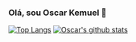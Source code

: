 ### Olá, sou Oscar Kemuel 👋

<!--
**oscarel/oscarel** is a ✨ _special_ ✨ repository because its `README.md` (this file) appears on your GitHub profile.

Here are some ideas to get you started:

- 🔭 I’m currently working on ...
- 🌱 I’m currently learning ...
- 👯 I’m looking to collaborate on ...
- 🤔 I’m looking for help with ...
- 💬 Ask me about ...
- 📫 How to reach me: ...
- 😄 Pronouns: ...
- ⚡ Fun fact: ...
-->

<!--![Anurag's github stats](https://github-readme-stats.vercel.app/api?username=oscarel&show_icons=true&theme=dracula)-->
[![Top Langs](https://github-readme-stats.vercel.app/api/top-langs/?username=oscarel&layout=compact&theme=dracula)](https://github.com/oscarel/github-readme-stats)
[![Oscar's github stats](https://github-readme-stats.vercel.app/api?username=oscarel&theme=dracula)](https://github.com/oscarel/github-readme-stats)
